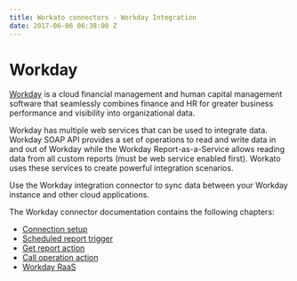 ```yaml
---
title: Workato connectors - Workday Integration
date: 2017-06-06 06:38:00 Z
---
```


# Workday
[Workday](https://www.workday.com/) is a cloud financial management and human capital management software that seamlessly combines finance and HR for greater business performance and visibility into organizational data.

Workday has multiple web services that can be used to integrate data. Workday SOAP API provides a set of operations to read and write data in and out of Workday while the Workday Report-as-a-Service allows reading data from all custom reports (must be web service enabled first). Workato uses these services to create powerful integration scenarios.

Use the Workday integration connector to sync data between your Workday instance and other cloud applications.

The Workday connector documentation contains the following chapters:
- [Connection setup](workday/connection_setup.md)
- [Scheduled report trigger](workday/scheduled_report.md)
- [Get report action](workday/get_report.md)
- [Call operation action](workday/call_operation.md)
- [Workday RaaS](workday/workday_raas.md)
